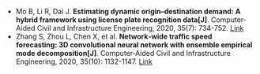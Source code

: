 * Mo B, Li R, Dai J. <b>Estimating dynamic origin–destination demand: A hybrid framework using license plate recognition data[J]</b>. Computer‐Aided Civil and Infrastructure Engineering, 2020, 35(7): 734-752. [Link](https://onlinelibrary.wiley.com/doi/abs/10.1111/mice.12526)
* Zhang S, Zhou L, Chen X, et al. <b>Network‐wide traffic speed forecasting: 3D convolutional neural network with ensemble empirical mode decomposition[J]</b>. Computer‐Aided Civil and Infrastructure Engineering, 2020, 35(10): 1132-1147. [Link](https://onlinelibrary.wiley.com/doi/full/10.1111/mice.12575)